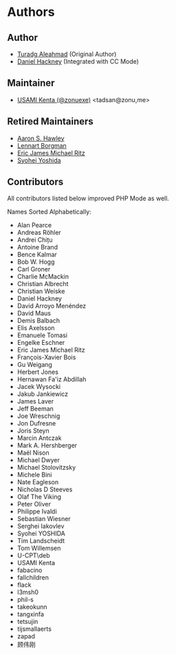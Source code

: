 # Authors

## Author

- [Turadg Aleahmad](https://github.com/turadg) (Original Author)
- [Daniel Hackney](https://github.com/haxney) (Integrated with CC Mode)

## Maintainer

- [USAMI Kenta (@zonuexe)](https://github.com/zonuexe) <tadsan@zonu,me>

## Retired Maintainers

- [Aaron S. Hawley](https://users.ninthfloor.org/~ashawley/)
- [Lennart Borgman](https://www.emacswiki.org/emacs/LennartBorgman)
- [Eric James Michael Ritz](https://github.com/ejmr)
- [Syohei Yoshida](https://syohex.org/)

## Contributors

All contributors listed below improved PHP Mode as well.

Names Sorted Alphabetically:

- Alan Pearce
- Andreas Röhler
- Andrei Chițu
- Antoine Brand
- Bence Kalmar
- Bob W. Hogg
- Carl Groner
- Charlie McMackin
- Christian Albrecht
- Christian Weiske
- Daniel Hackney
- David Arroyo Menéndez
- David Maus
- Demis Balbach
- Elis Axelsson
- Emanuele Tomasi
- Engelke Eschner
- Eric James Michael Ritz
- François-Xavier Bois
- Gu Weigang
- Herbert Jones
- Hernawan Fa'iz Abdillah
- Jacek Wysocki
- Jakub Jankiewicz
- James Laver
- Jeff Beeman
- Joe Wreschnig
- Jon Dufresne
- Joris Steyn
- Marcin Antczak
- Mark A. Hershberger
- Maël Nison
- Michael Dwyer
- Michael Stolovitzsky
- Michele Bini
- Nate Eagleson
- Nicholas D Steeves
- Olaf The Viking
- Peter Oliver
- Philippe Ivaldi
- Sebastian Wiesner
- Serghei Iakovlev
- Syohei YOSHIDA
- Tim Landscheidt
- Tom Willemsen
- U-CPT\deb
- USAMI Kenta
- fabacino
- fallchildren
- flack
- l3msh0
- phil-s
- takeokunn
- tangxinfa
- tetsujin
- tijsmallaerts
- zapad
- 顾伟刚
